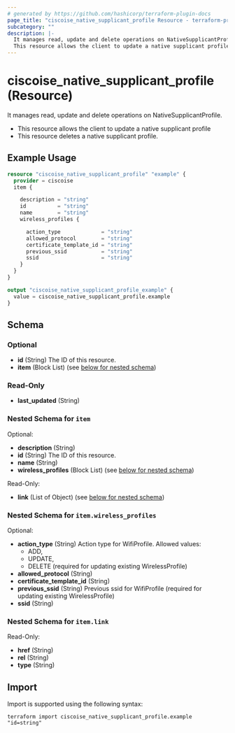 ```yaml
---
# generated by https://github.com/hashicorp/terraform-plugin-docs
page_title: "ciscoise_native_supplicant_profile Resource - terraform-provider-ciscoise"
subcategory: ""
description: |-
  It manages read, update and delete operations on NativeSupplicantProfile.
  This resource allows the client to update a native supplicant profileThis resource deletes a native supplicant profile.
---
```


# ciscoise_native_supplicant_profile (Resource)

It manages read, update and delete operations on NativeSupplicantProfile.
  
  - This resource allows the client to update a native supplicant profile
  - This resource deletes a native supplicant profile.

## Example Usage

```terraform
resource "ciscoise_native_supplicant_profile" "example" {
  provider = ciscoise
  item {

    description = "string"
    id          = "string"
    name        = "string"
    wireless_profiles {

      action_type             = "string"
      allowed_protocol        = "string"
      certificate_template_id = "string"
      previous_ssid           = "string"
      ssid                    = "string"
    }
  }
}

output "ciscoise_native_supplicant_profile_example" {
  value = ciscoise_native_supplicant_profile.example
}
```

<!-- schema generated by tfplugindocs -->
## Schema

### Optional

- **id** (String) The ID of this resource.
- **item** (Block List) (see [below for nested schema](#nestedblock--item))

### Read-Only

- **last_updated** (String)

<a id="nestedblock--item"></a>
### Nested Schema for `item`

Optional:

- **description** (String)
- **id** (String) The ID of this resource.
- **name** (String)
- **wireless_profiles** (Block List) (see [below for nested schema](#nestedblock--item--wireless_profiles))

Read-Only:

- **link** (List of Object) (see [below for nested schema](#nestedatt--item--link))

<a id="nestedblock--item--wireless_profiles"></a>
### Nested Schema for `item.wireless_profiles`

Optional:

- **action_type** (String) Action type for WifiProfile.
  Allowed values:
  - ADD,
  - UPDATE,
  - DELETE
  (required for updating existing WirelessProfile)
- **allowed_protocol** (String)
- **certificate_template_id** (String)
- **previous_ssid** (String) Previous ssid for WifiProfile (required for updating existing WirelessProfile)
- **ssid** (String)


<a id="nestedatt--item--link"></a>
### Nested Schema for `item.link`

Read-Only:

- **href** (String)
- **rel** (String)
- **type** (String)

## Import

Import is supported using the following syntax:

```shell
terraform import ciscoise_native_supplicant_profile.example "id=string"
```
